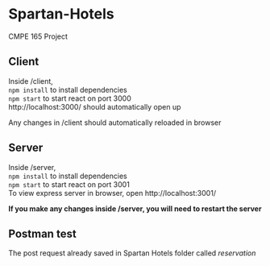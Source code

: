 # Spartan-Hotels
CMPE 165 Project

## Client
Inside /client,  
    `npm install` to install dependencies  
    `npm start` to start react on port 3000  
http://localhost:3000/ should automatically open up

Any changes in /client should automatically reloaded in browser


## Server
Inside /server,  
    `npm install` to install dependencies  
    `npm start` to start react on port 3001  
To view express server in browser, open http://localhost:3001/

**If you make any changes inside /server, you will need to restart the server**

## Postman test
The post request already saved in Spartan Hotels folder called *reservation*


